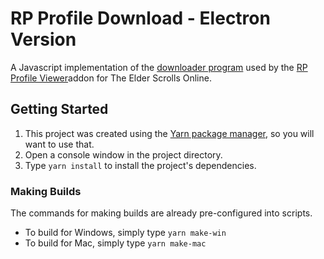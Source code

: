 # RP Profile Download - Electron Version

A Javascript implementation of the [downloader program](https://github.com/TheBobbyLlama/rp-profile-download) used by the [RP Profile Viewer](https://www.esoui.com/downloads/info2959-RPProfileViewer.html)addon for The Elder Scrolls Online.

## Getting Started

1. This project was created using the [Yarn package manager](https://yarnpkg.com/), so you will want to use that.
2. Open a console window in the project directory.
3. Type `yarn install` to install the project's dependencies.

### Making Builds

The commands for making builds are already pre-configured into scripts.

- To build for Windows, simply type `yarn make-win`
- To build for Mac, simply type `yarn make-mac`
